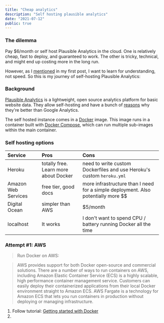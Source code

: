 ```yaml
---
title: "Cheap analytics"
description: "Self hosting plausible analytics"
date: "2021-07-12"
public: true
---
```


### The dilemma

Pay $6/month or self host Plausible Analytics in the cloud. One is relatively cheap, fast to deploy, and guaranteed to work. The other is tricky, technical, and might end up costing more in the long run.

However, as I [mentioned](hello-world.html) in my first post, I want to learn for understanding, not speed. So this is my journey of self-hosting Plausible Analytics:

### Background
[Plausible Analytics](plausible) is a lightweight, open source analytics platform for basic website data. They allow self-hosting and have a bunch of [reasons](reasons) why they're better than Google Analytics.

The self hosted instance comes in a [Docker](docker) image. This image runs in a container built with [Docker Compose](compose), which can run multiple sub-images within the main container.

### Self hosting options

| Service        | Pros           | Cons     |
| :------------- | :------------- | :------------- |
| Heroku       | totally free. Learn more about Docker       | need to write custom Dockerfiles and use Heroku's custom `heroku.yml`       |
| Amazon Web Services       | free tier, good docs       | more infrastructure than I need for a simple deployment. Also potentially more $$       |
| Digital Ocean       |   simpler than AWS    | $5/month        |
| localhost       | It works       | I don't want to spend CPU / battery running Docker all the time       |

### Attempt #1: AWS
>  Run Docker on AWS:

> AWS provides support for both Docker open-source and commercial solutions. There are a number of ways to run containers on AWS, including Amazon Elastic Container Service (ECS) is a highly scalable, high performance container management service. Customers can easily deploy their containerized applications from their local Docker environment straight to Amazon ECS. AWS Fargate is a technology for Amazon ECS that lets you run containers in production without deploying or managing infrastructure.

1. Follow tutorial: [Getting started with Docker](https://aws.amazon.com/blogs/containers/deploy-applications-on-amazon-ecs-using-docker-compose/)
  1.
